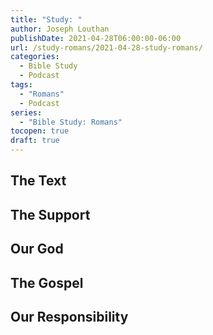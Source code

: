 ```yaml
---
title: "Study: "
author: Joseph Louthan
publishDate: 2021-04-28T06:00:00-06:00
url: /study-romans/2021-04-28-study-romans/
categories:
  - Bible Study
  - Podcast
tags:
  - "Romans"
  - Podcast
series:
  - "Bible Study: Romans"
tocopen: true
draft: true
---
```

## The Text

## The Support

## Our God

## The Gospel

## Our Responsibility

